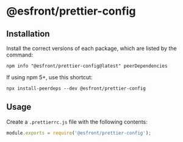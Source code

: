 # @esfront/prettier-config

## Installation

Install the correct versions of each package, which are listed by the command:

```
npm info "@esfront/prettier-config@latest" peerDependencies
```

If using npm 5+, use this shortcut:

```
npx install-peerdeps --dev @esfront/prettier-config
```

## Usage

Create a `.prettierrc.js` file with the following contents:

```js
module.exports = require('@esfront/prettier-config');
```
